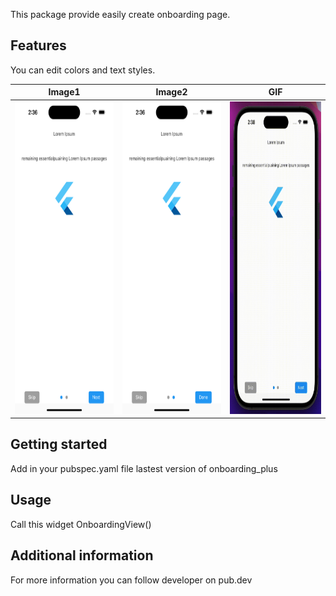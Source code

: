 <!--
This README describes the package. If you publish this package to pub.dev,
this README's contents appear on the landing page for your package.

For information about how to write a good package README, see the guide for
[writing package pages](https://dart.dev/guides/libraries/writing-package-pages).

For general information about developing packages, see the Dart guide for
[creating packages](https://dart.dev/guides/libraries/create-library-packages)
and the Flutter guide for
[developing packages and plugins](https://flutter.dev/developing-packages).
-->

This package provide easily create onboarding page.

## Features

You can edit colors and text styles.

|Image1 | Image2| GIF |
|---|---|---|
|<img src="https://github.com/erayhamurlu/onboarding_plus/raw/main/screenshot1.png" width="238" height="500">|<img src="https://github.com/erayhamurlu/onboarding_plus/raw/main/screenshot2.png" width="238" height="500">|<img src="https://github.com/erayhamurlu/onboarding_plus/raw/main/gif1.gif" width="238" height="500">|

## Getting started

Add in your pubspec.yaml file lastest version of onboarding_plus

## Usage

Call this widget OnboardingView()

## Additional information

For more information you can follow developer on pub.dev

